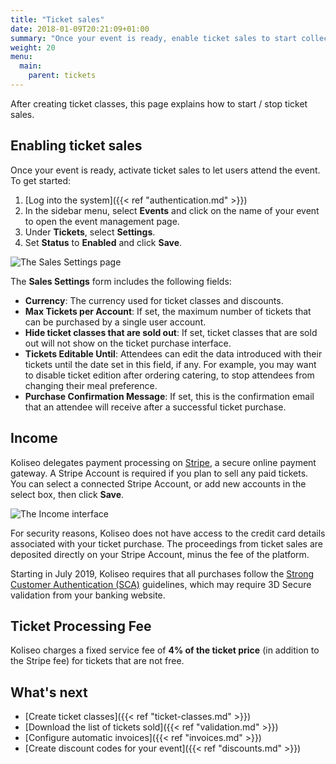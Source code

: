 ```yaml
---
title: "Ticket sales"
date: 2018-01-09T20:21:09+01:00
summary: "Once your event is ready, enable ticket sales to start collecting funds on your Stripe Account."
weight: 20
menu:
  main:
    parent: tickets
---
```


After creating ticket classes, this page explains how to start / stop ticket sales.

## Enabling ticket sales

Once your event is ready, activate ticket sales to let users attend the event. To get started:

1. [Log into the system]({{< ref "authentication.md" >}})
1. In the sidebar menu, select **Events** and click on the name of your event to open the event management page.
1. Under **Tickets**, select **Settings**.
1. Set **Status** to **Enabled** and click **Save**.

![The Sales Settings page](/img/screenshots/events/sales-settings.avif)

The **Sales Settings** form includes the following fields:

- **Currency**: The currency used for ticket classes and discounts.
- **Max Tickets per Account**: If set, the maximum number of tickets that can be purchased by a single user account.
- **Hide ticket classes that are sold out**: If set, ticket classes that are sold out will not show on the ticket purchase interface.
- **Tickets Editable Until**: Attendees can edit the data introduced with their tickets until the date set in this field, if any. For example, you may want to disable ticket edition after ordering catering, to stop attendees from changing their meal preference.
- **Purchase Confirmation Message**: If set, this is the confirmation email that an attendee will receive after a successful ticket purchase.

## Income

Koliseo delegates payment processing on [Stripe](http://stripe.com), a secure online payment gateway. A Stripe Account is required if you plan to sell any paid tickets. You can select a connected Stripe Account, or add new accounts in the select box, then click **Save**.

![The Income interface](/img/screenshots/events/income.avif)

For security reasons, Koliseo does not have access to the credit card details associated with your ticket purchase. The proceedings from ticket sales are deposited directly on your Stripe Account, minus the fee of the platform.

Starting in July 2019, Koliseo requires that all purchases follow the [Strong Customer Authentication (SCA)](https://stripe.com/docs/strong-customer-authentication) guidelines, which may require 3D Secure validation from your banking website.

## Ticket Processing Fee

Koliseo charges a fixed service fee of **4% of the ticket price** (in addition to the Stripe fee) for tickets that are not free.

## What's next

- [Create ticket classes]({{< ref "ticket-classes.md" >}})
- [Download the list of tickets sold]({{< ref "validation.md" >}})
- [Configure automatic invoices]({{< ref "invoices.md" >}})
- [Create discount codes for your event]({{< ref "discounts.md" >}})
